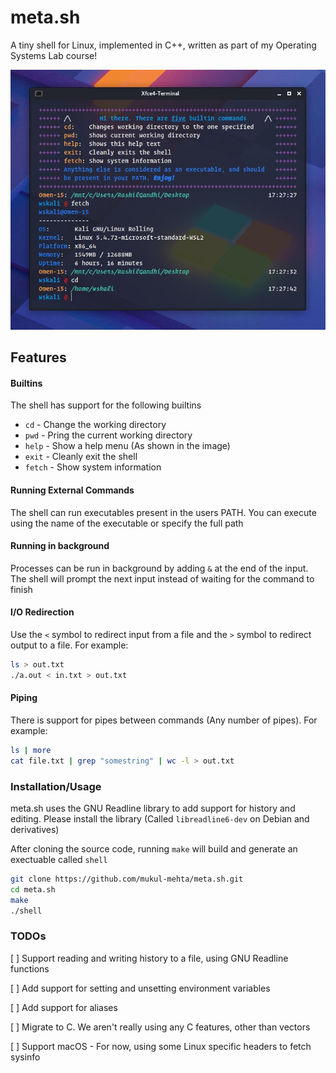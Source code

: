 # meta.sh

A tiny shell for Linux, implemented in C++, written as part of my Operating Systems Lab course!



![Running the shell](assets/shell.jpeg)



## Features

#### Builtins

The shell has support for the following builtins

- ```cd``` - Change the working directory
- ```pwd``` - Pring the current working directory
- ```help``` - Show a help menu (As shown in the image)
- ```exit``` - Cleanly exit the shell
- ```fetch``` - Show system information



#### Running External Commands

The shell can run executables present in the users PATH. You can execute using the name of the executable or specify the full path



#### Running in background

Processes can be run in background by adding ```&``` at the end of the input. The shell will prompt the next input instead of waiting for the command to finish



#### I/O Redirection

Use the ```<``` symbol to redirect input from a file and the ```>``` symbol to redirect output to a file. For example:

```bash
ls > out.txt
./a.out < in.txt > out.txt
```



#### Piping

There is support for pipes between commands (Any number of pipes). For example:

```bash
ls | more
cat file.txt | grep "somestring" | wc -l > out.txt
```



### Installation/Usage

meta.sh uses the GNU Readline library to add support for history and editing. Please install the library (Called ```libreadline6-dev``` on Debian and derivatives)

After cloning the source code, running ```make``` will build and generate an exectuable called ```shell```

```bash
git clone https://github.com/mukul-mehta/meta.sh.git
cd meta.sh
make
./shell
```



### TODOs

[ ] Support reading and writing history to a file, using GNU Readline functions

[ ] Add support for setting and unsetting environment variables

[ ] Add support for aliases

[ ] Migrate to C. We aren't really using any C features, other than vectors

[ ] Support macOS - For now, using some Linux specific headers to fetch sysinfo

